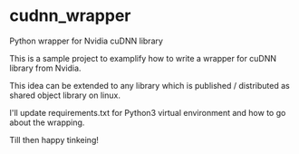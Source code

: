 # cudnn_wrapper
Python wrapper for Nvidia cuDNN library

This is a sample project to examplify how to write a wrapper for cuDNN library from Nvidia.

This idea can be extended to any library which is published / distributed as shared object library on linux.

I'll update requirements.txt for Python3 virtual environment and how to go about the wrapping.

Till then happy tinkeing!
